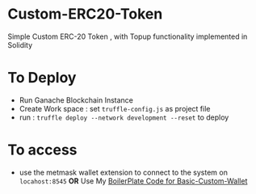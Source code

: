# Custom-ERC20-Token
Simple Custom ERC-20 Token , with Topup functionality implemented in Solidity 

# To Deploy
- Run Ganache Blockchain Instance
- Create Work space : set `truffle-config.js` as project file
- run : `truffle deploy --network development --reset` to deploy


# To access
- use the metmask wallet extension to connect to the system on `locahost:8545`
**OR** Use My 
[BoilerPlate Code for Basic-Custom-Wallet](https://github.com/aliimran2000/Basic-Interactive-ERC20-Wallet)
